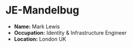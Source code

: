 # JE-Mandelbug

- **Name:** Mark Lewis
- **Occupation:** Identity & Infrastructure Engineer
- **Location:** London UK
